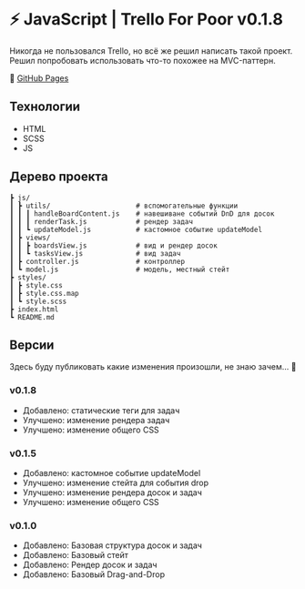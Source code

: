 # ⚡️ JavaScript | Trello For Poor v0.1.8

Никогда не пользовался Trello, но всё же решил написать такой проект.
Решил попробовать использовать что-то похожее на MVC-паттерн.

🔗 [GitHub Pages](https://devkirkir.github.io/JavaScript-Trello_for_poor/)

## Технологии

-   HTML
-   SCSS
-   JS

## Дерево проекта

    ┣ js/
    ┃ ┣ utils/                     # вспомогательные функции
    ┃ ┃ ┃ handleBoardContent.js    # навешиване событий DnD для досок
    ┃ ┃ ┃ renderTask.js            # рендер задач
    ┃ ┃ ┗ updateModel.js           # кастомное событие updateModel
    ┃ ┣ views/
    ┃ ┃ ┣ boardsView.js            # вид и рендер досок
    ┃ ┃ ┗ tasksView.js             # вид задач
    ┃ ┣ controller.js              # контроллер
    ┃ ┗ model.js                   # модель, местный стейт
    ┣ styles/
    ┃ ┣ style.css
    ┃ ┣ style.css.map
    ┃ ┗ style.scss
    ┣ index.html
    ┗ README.md

## Версии

Здесь буду публиковать какие изменения произошли, не знаю зачем... 🤔

### v0.1.8

-   Добавлено: статические теги для задач
-   Улучшено: изменение рендера задач
-   Улучшено: изменение общего CSS

### v0.1.5

-   Добавлено: кастомное событие updateModel
-   Улучшено: изменение стейта для события drop
-   Улучшено: изменение рендера досок и задач
-   Улучшено: изменение общего CSS

### v0.1.0

-   Добавлено: Базовая структура досок и задач
-   Добавлено: Базовый стейт
-   Добавлено: Рендер досок и задач
-   Добавлено: Базовый Drag-and-Drop
